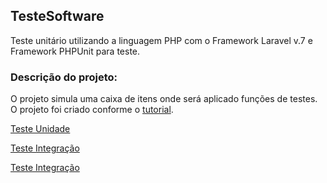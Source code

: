 ## TesteSoftware
Teste unitário utilizando a linguagem PHP com o Framework Laravel v.7 e Framework PHPUnit para teste.

### Descrição do projeto:
O projeto simula uma caixa de itens onde será aplicado funções de testes.
O projeto foi criado conforme o 
[tutorial](https://imasters.com.br/back-end/phpunit-no-laravel-parte-01).



[Teste Unidade](docs/TESTE_UNIDADE.md)

[Teste Integração](docs/TESTE_INTEGRACAO.md)

[Teste Integração](docs/COBERTURA_TESTES.md)
